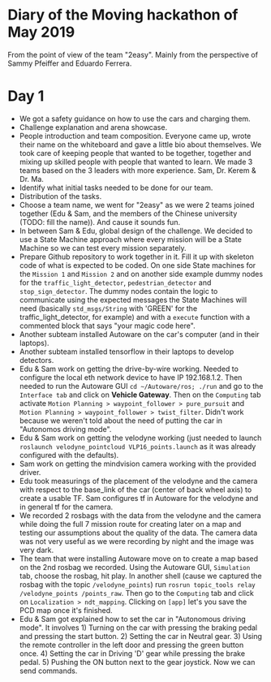 # Diary of the Moving hackathon of May 2019

From the point of view of the team "2easy". Mainly from the perspective of Sammy Pfeiffer and Eduardo Ferrera.

# Day 1 

* We got a safety guidance on how to use the cars and charging them.
* Challenge explanation and arena showcase.
* People introduction and team composition. Everyone came up, wrote their name on the whiteboard and gave a little bio about themselves. We took care of keeping people that wanted to be together, together and mixing up skilled people with people that wanted to learn. We made 3 teams based on the 3 leaders with more experience. Sam, Dr. Kerem & Dr. Ma.
* Identify what initial tasks needed to be done for our team.
* Distribution of the tasks.
* Choose a team name, we went for "2easy" as we were 2 teams joined together (Edu & Sam, and the members of the Chinese university (TODO: fill the name)). And cause it sounds fun.
* In between Sam & Edu, global design of the challenge. We decided to use a State Machine approach where every mission will be a State Machine so we can test every mission separately.
* Prepare Github repository to work together in it. Fill it up with skeleton code of what is expected to be coded. On one side State machines for the `Mission 1` and `Mission 2` and on another side example dummy nodes for the `traffic_light_detector`, `pedestrian_detector` and `stop_sign_detector`. The dummy nodes contain the logic to communicate using the expected messages the State Machines will need (basically `std_msgs/String` with 'GREEN' for the traffic_light_detector, for example) and with a `execute` function with a commented block that says "your magic code here".
* Another subteam installed Autoware on the car's computer (and in their laptops).
* Another subteam installed tensorflow in their laptops to develop detectors.
* Edu & Sam work on getting the drive-by-wire working. Needed to configure the local eth network device to have IP 192.168.1.2. Then needed to run the Autoware GUI `cd ~/Autoware/ros; ./run` and go to the `Interface tab` and click on **Vehicle Gateway**. Then on the `Computing` tab activate `Motion Planning > waypoint_follower > pure_pursuit` and `Motion Planning > waypoint_follower > twist_filter`. Didn't work because we weren't told about the need of putting the car in "Autonomos driving mode".
* Edu & Sam work on getting the velodyne working (just needed to launch `roslaunch velodyne_pointcloud VLP16_points.launch` as it was already configured with the defaults).
* Sam work on getting the mindvision camera working with the provided driver.
* Edu took measurings of the placement of the velodyne and the camera with respect to the base_link of the car (center of back wheel axis) to create a usable TF. Sam configures tf in Autoware for the velodyne and in general tf for the camera.
* We recorded 2 rosbags with the data from the velodyne and the camera while doing the full 7 mission route for creating later on a map and testing our assumptions about the quality of the data. The camera data was not very useful as we were recording by night and the image was very dark.
* The team that were installing Autoware move on to create a map based on the 2nd rosbag we recorded. Using the Autoware GUI, `Simulation` tab, choose the rosbag, hit play. In another shell (cause we captured the rosbag with the topic `/velodyne_points`) run `rosrun topic_tools relay /velodyne_points /points_raw`. Then go to the `Computing` tab and click on `Localization > ndt_mapping`. Clicking on `[app]` let's you save the PCD map once it's finished.
* Edu & Sam got explained how to set the car in "Autonomous driving mode". It involves 1) Turning on the car with pressing the braking pedal and pressing the start button. 2) Setting the car in Neutral gear. 3) Using the remote controller in the left door and pressing the green button once. 4) Setting the car in Driving 'D' gear while pressing the brake pedal. 5) Pushing the ON button next to the gear joystick. Now we can send commands.


